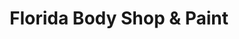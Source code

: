 ---
title: "Florida Body Shop & Paint"
url: /largo/florida-body-shop-and-paint/
shop: car repair
---